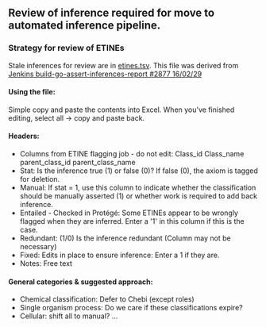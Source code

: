 ## Review of inference required for move to automated inference pipeline.

### Strategy for review of ETINEs

Stale inferences for review are in [etines.tsv](https://github.com/geneontology/go-ontology/blob/master/refactoring_inference_pipeline/etines.tsv). This file was derived from [Jenkins build-go-assert-inferences-report #2877 16/02/29](http://build.berkeleybop.org/job/build-go-assert-inferences-report/2877/)

#### Using the file: 

Simple copy and paste the contents into Excel.  When you've finished editing, select all -> copy and paste back.

#### Headers: 

* Columns from ETINE flagging job - do not edit: Class_id	Class_name	parent_class_id	parent_class_name
* Stat: Is the inference true (1) or false (0)?  If false (0), the axiom is tagged for deletion.
* Manual: If stat = 1, use this column to indicate whether the classification should be manually asserted (1) or whether work is required to add back inference.
* Entailed - Checked in Protégé: Some ETINEs appear to be wrongly flagged when they are inferred.  Enter a '1' in this column if this is the case.
* Redundant: (1/0) Is the inference redundant (Column may not be necessary)
* Fixed: Edits in place to ensure inference: Enter a 1 if they are.
* Notes: Free text

#### General categories & suggested approach:

* Chemical classification: Defer to Chebi (except roles)
* Single organism process: Do we care if these classifications expire? 
* Cellular: shift all to manual?
...
